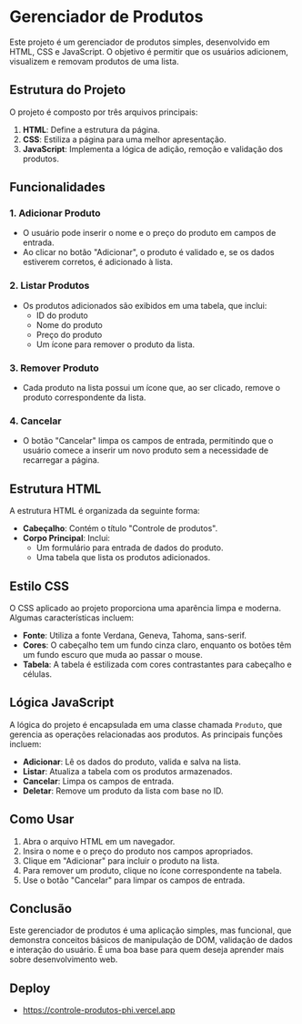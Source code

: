# Gerenciador de Produtos

Este projeto é um gerenciador de produtos simples, desenvolvido em HTML, CSS e JavaScript. O objetivo é permitir que os usuários adicionem, visualizem e removam produtos de uma lista.

## Estrutura do Projeto

O projeto é composto por três arquivos principais:

1. **HTML**: Define a estrutura da página.
2. **CSS**: Estiliza a página para uma melhor apresentação.
3. **JavaScript**: Implementa a lógica de adição, remoção e validação dos produtos.

## Funcionalidades

### 1. Adicionar Produto
- O usuário pode inserir o nome e o preço do produto em campos de entrada.
- Ao clicar no botão "Adicionar", o produto é validado e, se os dados estiverem corretos, é adicionado à lista.

### 2. Listar Produtos
- Os produtos adicionados são exibidos em uma tabela, que inclui:
  - ID do produto
  - Nome do produto
  - Preço do produto
  - Um ícone para remover o produto da lista.

### 3. Remover Produto
- Cada produto na lista possui um ícone que, ao ser clicado, remove o produto correspondente da lista.

### 4. Cancelar
- O botão "Cancelar" limpa os campos de entrada, permitindo que o usuário comece a inserir um novo produto sem a necessidade de recarregar a página.

## Estrutura HTML

A estrutura HTML é organizada da seguinte forma:

- **Cabeçalho**: Contém o título "Controle de produtos".
- **Corpo Principal**: Inclui:
  - Um formulário para entrada de dados do produto.
  - Uma tabela que lista os produtos adicionados.

## Estilo CSS

O CSS aplicado ao projeto proporciona uma aparência limpa e moderna. Algumas características incluem:

- **Fonte**: Utiliza a fonte Verdana, Geneva, Tahoma, sans-serif.
- **Cores**: O cabeçalho tem um fundo cinza claro, enquanto os botões têm um fundo escuro que muda ao passar o mouse.
- **Tabela**: A tabela é estilizada com cores contrastantes para cabeçalho e células.

## Lógica JavaScript

A lógica do projeto é encapsulada em uma classe chamada `Produto`, que gerencia as operações relacionadas aos produtos. As principais funções incluem:

- **Adicionar**: Lê os dados do produto, valida e salva na lista.
- **Listar**: Atualiza a tabela com os produtos armazenados.
- **Cancelar**: Limpa os campos de entrada.
- **Deletar**: Remove um produto da lista com base no ID.

## Como Usar

1. Abra o arquivo HTML em um navegador.
2. Insira o nome e o preço do produto nos campos apropriados.
3. Clique em "Adicionar" para incluir o produto na lista.
4. Para remover um produto, clique no ícone correspondente na tabela.
5. Use o botão "Cancelar" para limpar os campos de entrada.

## Conclusão

Este gerenciador de produtos é uma aplicação simples, mas funcional, que demonstra conceitos básicos de manipulação de DOM, validação de dados e interação do usuário. É uma boa base para quem deseja aprender mais sobre desenvolvimento web.

## Deploy
- https://controle-produtos-phi.vercel.app
